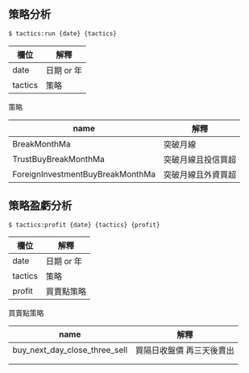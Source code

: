 ## 策略分析

```bash
$ tactics:run {date} {tactics}
```

| 欄位    | 解釋       |
| ------- | ---------- |
| date    | 日期 or 年 |
| tactics | 策略       |



策略

| name                             | 解釋               |
| -------------------------------- | ------------------ |
| BreakMonthMa                     | 突破月線           |
| TrustBuyBreakMonthMa             | 突破月線且投信買超 |
| ForeignInvestmentBuyBreakMonthMa | 突破月線且外資買超 |



## 策略盈虧分析

```bash
$ tactics:profit {date} {tactics} {profit}
```

| 欄位    | 解釋       |
| ------- | ---------- |
| date    | 日期 or 年 |
| tactics | 策略       |
| profit  | 買賣點策略 |



買賣點策略

| name                          | 解釋                      |
| ----------------------------- | ------------------------- |
| buy_next_day_close_three_sell | 買隔日收盤價 再三天後賣出 |
|                               |                           |
|                               |                           |

